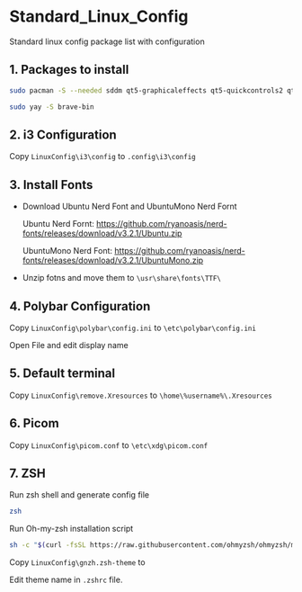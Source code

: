 # Standard_Linux_Config
Standard linux config package list with configuration 

## 1. Packages to install
```bash
sudo pacman -S --needed sddm qt5‑graphicaleffects qt5‑quickcontrols2 qt5‑svg polybar thunar obsidian vim picom rxvt-unicode unzip zsh
```
```bash
sudo yay -S brave-bin 
```
## 2. i3 Configuration
Copy ```LinuxConfig\i3\config``` to ```.config\i3\config``` 

## 3. Install Fonts
- Download Ubuntu Nerd Font and UbuntuMono Nerd Fornt
  
  Ubuntu Nerd Fornt: https://github.com/ryanoasis/nerd-fonts/releases/download/v3.2.1/Ubuntu.zip
  
  UbuntuMono Nerd Font: https://github.com/ryanoasis/nerd-fonts/releases/download/v3.2.1/UbuntuMono.zip
- Unzip fotns and move them to ```\usr\share\fonts\TTF\```

## 4. Polybar Configuration
Copy ```LinuxConfig\polybar\config.ini``` to ```\etc\polybar\config.ini```

Open File and edit display name 

## 5. Default terminal

Copy ```LinuxConfig\remove.Xresources``` to ```\home\%username%\.Xresources```

## 6. Picom

Copy ```LinuxConfig\picom.conf``` to ```\etc\xdg\picom.conf```

## 7. ZSH

Run zsh shell and generate config file

```bash
zsh
```

Run Oh-my-zsh installation script
```bash
sh -c "$(curl -fsSL https://raw.githubusercontent.com/ohmyzsh/ohmyzsh/master/tools/install.sh)"
```

Copy ```LinuxConfig\gnzh.zsh-theme``` to 

Edit theme name in ```.zshrc``` file.
